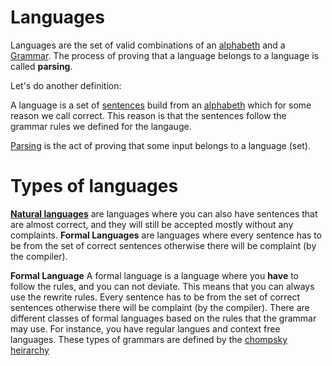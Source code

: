 # Languages

Languages are the set of valid combinations of an [alphabeth](Languages/Alphabeth.md) and a [Grammar](Languages/Grammar.md). The process of proving that a language belongs to a language is called **parsing**. 

Let's do another definition:

A language is a set of [sentences](Data/Sentences.md) build from an [alphabeth](Languages/Alphabeth.md) which for some reason we call correct. This reason is that the sentences follow the grammar rules we defined for the langauge. 

[Parsing](Languages/parsing.md) is the act of proving that some input belongs to a language (set). 

# Types of languages 
**[Natural languages](Languages/Natural%20languages.md)** are languages where you can also have sentences that are almost correct, and they will still be accepted mostly without any complaints. **Formal Languages** are languages where every sentence has to be from the set of correct sentences otherwise there will be complaint (by the compiler).


**Formal Language** A formal language is a language where you **have** to follow the rules, and you can not deviate. This means that you can always use the rewrite rules. Every sentence has to be from the set of correct sentences otherwise there will be complaint (by the compiler). There are different classes of formal languages based on the rules that the grammar may use.  For instance, you have regular langues and context free languages. These types of grammars are defined by the [chompsky heirarchy](Languages/chompsky%20heirarchy.md)
